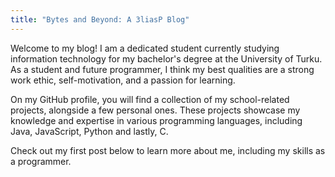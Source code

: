 ```yaml
---
title: "Bytes and Beyond: A 3liasP Blog"
---
```


Welcome to my blog! I am a dedicated student currently studying information technology for my bachelor's degree at the University of Turku. As a student and future programmer, I think my best qualities are a strong work ethic, self-motivation, and a passion for learning.

On my GitHub profile, you will find a collection of my school-related projects, alongside a few personal ones. These projects showcase my knowledge and expertise in various programming languages, including Java, JavaScript, Python and lastly, C.

Check out my first post below to learn more about me, including my skills as a programmer.